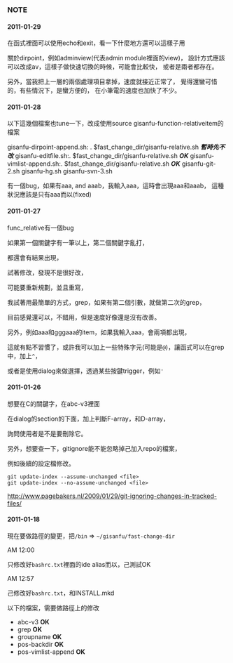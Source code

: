 ### NOTE

#### 2011-01-29

在函式裡面可以使用echo和exit，看一下什麼地方還可以這樣子用

關於dirpoint，例如adminview(代表admin module裡面的view)，
設計方式應該可以改成av，這樣子做快速切換的時候，可能會比較快，
或者是兩者都存在。

另外，當我把上一層的兩個處理項目拿掉，速度就接近正常了，
覺得還蠻可惜的，有些情況下，是蠻方便的，
在小筆電的速度也加快了不少。

#### 2011-01-28

以下這幾個檔案也tune一下，改成使用source gisanfu-function-relativeitem的檔案

gisanfu-dirpoint-append.sh:	. $fast_change_dir/gisanfu-relative.sh ***暫時先不改***
gisanfu-editfile.sh:. $fast_change_dir/gisanfu-relative.sh ***OK***
gisanfu-vimlist-append.sh:. $fast_change_dir/gisanfu-relative.sh ***OK***
gisanfu-git-2.sh
gisanfu-hg.sh
gisanfu-svn-3.sh

有一個bug，如果有aaa, and aaab，我輸入aaa，這時會出現aaa和aaab，
這種狀況應該是只有aaa而以(fixed)

#### 2011-01-27

func_relative有一個bug

如果第一個關鍵字有一筆以上，第二個關鍵字亂打，

都還會有結果出現，

試著修改，發現不是很好改，

可能要重新規劃，並且重寫，

我試著用最簡單的方式，grep，如果有第二個引數，就做第二次的grep，

目前感覺還可以，不錯用，但是速度好像還是沒有改善。


另外，例如aaa和gggaaa的item，如果我輸入aaa，會兩項都出現，

這就有點不習慣了，或許我可以加上一些特殊字元(可能是`@`)，讓函式可以在grep中，加上`^`，

或者是使用dialog來做選擇，透過某些按鍵trigger，例如`'`

#### 2011-01-26

想要在C的關鍵字，在abc-v3裡面

在dialog的section的下面，加上判斷F-array，和D-array，

詢問使用者是不是要刪除它。

另外，想要查一下，gitignore能不能忽略掉己加入repo的檔案，

例如後續的設定檔修改。

	git update-index --assume-unchanged <file>
	git update-index --no-assume-unchanged <file>

<http://www.pagebakers.nl/2009/01/29/git-ignoring-changes-in-tracked-files/>

#### 2011-01-18

現在要做路徑的變更，把`/bin` => `~/gisanfu/fast-change-dir`

AM 12:00

只修改好`bashrc.txt`裡面的ide alias而以，己測試OK

AM 12:57

己修改好`bashrc.txt`，和INSTALL.mkd

以下的檔案，需要做路徑上的修改

- abc-v3 **OK**
- grep **OK**
- groupname **OK**
- pos-backdir **OK**
- pos-vimlist-append **OK**
